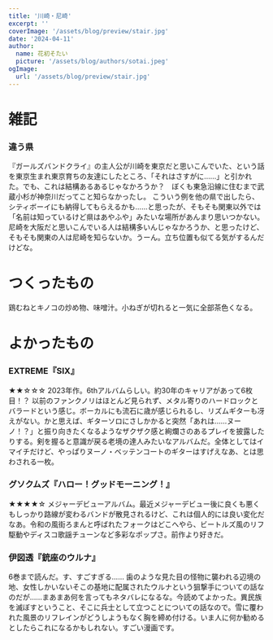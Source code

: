 ```yaml
---
title: '川崎・尼崎'
excerpt: ''
coverImage: '/assets/blog/preview/stair.jpg'
date: '2024-04-11'
author:
  name: 花初そたい
  picture: '/assets/blog/authors/sotai.jpeg'
ogImage:
  url: '/assets/blog/preview/stair.jpg'
---
```

# 雑記
### 違う県
『ガールズバンドクライ』の主人公が川崎を東京だと思いこんでいた、という話を東京生まれ東京育ちの友達にしたところ、「それはさすがに……」と引かれた。でも、これは結構あるあるじゃなかろうか？　ぼくも東急沿線に住むまで武蔵小杉が神奈川だってこと知らなかったし。
こういう例を他の県で出したら、シティボーイにも納得してもらえるかも……と思ったが、そもそも関東以外では「名前は知っているけど県はあやふや」みたいな場所があんまり思いつかない。尼崎を大阪だと思いこんでいる人は結構多いんじゃなかろうか、と思ったけど、そもそも関東の人は尼崎を知らないか。うーん。立ち位置も似てる気がするんだけどな。

# つくったもの
鶏むねとキノコの炒め物、味噌汁。小ねぎが切れると一気に全部茶色くなる。

# よかったもの
### EXTREME『SIX』
★★☆☆☆
2023年作。6thアルバムらしい。約30年のキャリアがあって6枚目！？
以前のファンクノリはほとんど見られず、メタル寄りのハードロックとバラードという感じ。ボーカルにも流石に歳が感じられるし、リズムギターも冴えがない。かと思えば、ギターソロにさしかかると突然「あれは……ヌーノ！？」と振り向きたくなるようなザクザク感と絢爛さのあるプレイを披露したりする。剣を握ると意識が戻る老境の達人みたいなアルバムだ。全体としてはイマイチだけど、やっぱりヌーノ・ベッテンコートのギターはすげえなあ、とは思わされる一枚。

### グソクムズ『ハロー！グッドモーニング！』
★★★★☆
メジャーデビューアルバム。最近メジャーデビュー後に良くも悪くもしっかり路線が変わるバンドが散見されるけど、これは個人的には良い変化だなあ。令和の風街ろまんと呼ばれたフォークはどこへやら、ビートルズ風のリフ駆動やディスコ歌謡チューンなど多彩なポップさ。前作より好きだ。

### 伊図透『銃座のウルナ』
6巻まで読んだ。す、すごすぎる……
歯のような見た目の怪物に襲われる辺境の地、女性しかいないそこの基地に配属されたウルナという狙撃手についての話なのだが……まあまあ何を言ってもネタバレになるな。今読めてよかった。異民族を滅ぼすということ、そこに兵士として立つことについての話なので。雪に覆われた風景のリフレインがどうしようもなく胸を締め付ける。いま人に何か勧めるとしたらこれになるかもしれない。すごい漫画です。